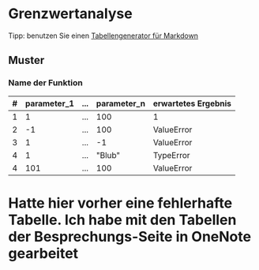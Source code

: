 # Grenzwertanalyse
Tipp: benutzen Sie einen [Tabellengenerator für Markdown](https://www.tablesgenerator.com/markdown_tables)

## Muster
### Name der Funktion
| # | parameter_1 | ... | parameter_n | erwartetes Ergebnis |
|---|-------------|-----|-------------|---------------------|
| 1 | 1           | ... | 100         | 1                   |
| 2 | -1          | ... | 100         | ValueError          |
| 3 | 1           | ... | -1          | ValueError          |
| 4 | 1           | ... | "Blub"      | TypeError           |
| 4 | 101         | ... | 100         | ValueError          |

# Hatte hier vorher eine fehlerhafte Tabelle. Ich habe mit den Tabellen der Besprechungs-Seite in OneNote gearbeitet 